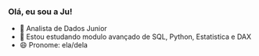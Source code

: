 ### Olá, eu sou a Ju! 

- 🔭 Analista de Dados Junior
- 🌱 Estou estudando modulo avançado de SQL, Python, Estatistica e DAX
- 😄 Pronome: ela/dela
